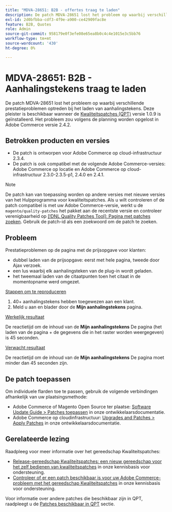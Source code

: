 ```yaml
---
title: "MDVA-28651: B2B - offertes traag te laden"
description: De patch MDVA-28651 lost het probleem op waarbij verschillende prestatieproblemen optreden bij het laden van aanhalingstekens. Deze patch is beschikbaar wanneer [Quality Patches Tool (QPT)](/help/announcements/adobe-commerce-announcements/magento-quality-patches-released-new-tool-to-self-serve-quality-patches.md) v.1.0.9 is geïnstalleerd. Het probleem zou volgens de planning worden opgelost in Adobe Commerce versie 2.4.2.
exl-id: 2d0bfbba-cdf3-4f9e-a900-ce42909fac8e
feature: B2B, Quotes
role: Admin
source-git-commit: 958179e0f3efe08e65ea8b0c4c4e1015e3c5bb76
workflow-type: tm+mt
source-wordcount: '430'
ht-degree: 0%

---
```


# MDVA-28651: B2B - Aanhalingstekens traag te laden

De patch MDVA-28651 lost het probleem op waarbij verschillende prestatieproblemen optreden bij het laden van aanhalingstekens. Deze pleister is beschikbaar wanneer de [Kwaliteitspatches (QPT)](/help/announcements/adobe-commerce-announcements/magento-quality-patches-released-new-tool-to-self-serve-quality-patches.md) versie 1.0.9 is geïnstalleerd. Het probleem zou volgens de planning worden opgelost in Adobe Commerce versie 2.4.2.

## Betrokken producten en versies

* De patch is ontworpen voor Adobe Commerce op cloud-infrastructuur 2.3.4.
* De patch is ook compatibel met de volgende Adobe Commerce-versies: Adobe Commerce op locatie en Adobe Commerce op cloud-infrastructuur 2.3.0-2.3.5-p1, 2.4.0 en 2.4.1.

>[!NOTE]
>
>De patch kan van toepassing worden op andere versies met nieuwe versies van het Hulpprogramma voor kwaliteitspatches. Als u wilt controleren of de patch compatibel is met uw Adobe Commerce-versie, werkt u de `magento/quality-patches` het pakket aan de recentste versie en controleer verenigbaarheid op [[!DNL Quality Patches Tool]: Pagina met patches zoeken](https://devdocs.magento.com/quality-patches/tool.html#patch-grid). Gebruik de patch-id als een zoekwoord om de patch te zoeken.

## Probleem

Prestatieproblemen op de pagina met de prijsopgave voor klanten:

* dubbel laden van de prijsopgave: eerst met hele pagina, tweede door Ajax verzoek.
* een lus waarbij elk aanhalingsteken van de plug-in wordt geladen.
* het tweemaal laden van de citaatpunten toen het citaat in de momentopname werd omgezet.

<u>Stappen om te reproduceren</u>

1. 40+ aanhalingstekens hebben toegewezen aan een klant.
1. Meld u aan en blader door de **Mijn aanhalingstekens** pagina.

<u>Werkelijk resultaat</u>

De reactietijd om de inhoud van de **Mijn aanhalingstekens** De pagina (het laden van de pagina + de gegevens die in het raster worden weergegeven) is 45 seconden.

<u>Verwacht resultaat</u>

De reactietijd om de inhoud van de **Mijn aanhalingstekens** De pagina moet minder dan 45 seconden zijn.

## De patch toepassen

Om individuele flarden toe te passen, gebruik de volgende verbindingen afhankelijk van uw plaatsingsmethode:

* Adobe Commerce of Magento Open Source ter plaatse: [Software Update Guide > Patches toepassen](https://devdocs.magento.com/guides/v2.4/comp-mgr/patching/mqp.html) in onze ontwikkelaarsdocumentatie.
* Adobe Commerce op cloudinfrastructuur: [Upgrades and Patches > Apply Patches](https://devdocs.magento.com/cloud/project/project-patch.html) in onze ontwikkelaarsdocumentatie.

## Gerelateerde lezing

Raadpleeg voor meer informatie over het gereedschap Kwaliteitspatches:

* [Release-gereedschap Kwaliteitspatches: een nieuw gereedschap voor het zelf bedienen van kwaliteitspatches](/help/announcements/adobe-commerce-announcements/magento-quality-patches-released-new-tool-to-self-serve-quality-patches.md) in onze kennisbasis voor ondersteuning.
* [Controleer of er een patch beschikbaar is voor uw Adobe Commerce-probleem met het gereedschap Kwaliteitspatches](/help/support-tools/patches-available-in-qpt-tool/check-patch-for-magento-issue-with-magento-quality-patches.md) in onze kennisbasis voor ondersteuning.

Voor informatie over andere patches die beschikbaar zijn in QPT, raadpleegt u de [Patches beschikbaar in QPT](https://support.magento.com/hc/en-us/sections/360010506631-Patches-available-in-MQP-tool-) sectie.
